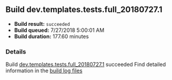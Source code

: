 ## Build dev.templates.tests.full_20180727.1
- **Build result:** `succeeded`
- **Build queued:** 7/27/2018 5:00:01 AM
- **Build duration:** 177.60 minutes
### Details
Build [dev.templates.tests.full_20180727.1](https://winappstudio.visualstudio.com/web/build.aspx?pcguid=a4ef43be-68ce-4195-a619-079b4d9834c2&builduri=vstfs%3a%2f%2f%2fBuild%2fBuild%2f26057) succeeded
Find detailed information in the [build log files](https://uwpctdiags.blob.core.windows.net/buildlogs/dev.templates.tests.full_20180727.1_logs.zip)
